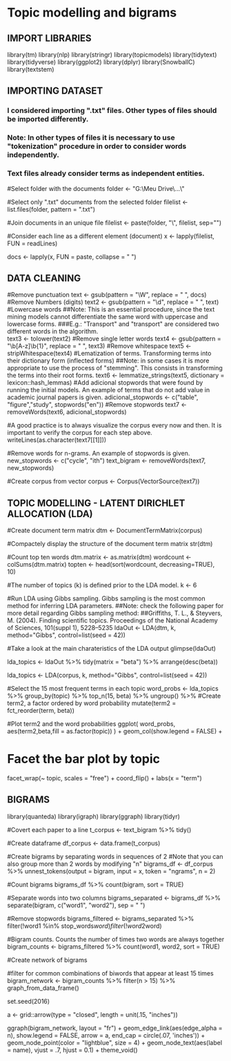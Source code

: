 # Topic modelling and bigrams
## IMPORT LIBRARIES

library(tm)
library(nlp)
library(stringr)
library(topicmodels)
library(tidytext)
library(tidyverse)
library(ggplot2)
library(dplyr)
library(SnowballC)
library(textstem)

## IMPORTING DATASET

### I considered importing ".txt" files. Other types of files should be imported differently.
### Note: In other types of files it is necessary to use "tokenization" procedure in order to consider words independently. 
### Text files already consider terms as independent entities.  

#Select folder with the documents
folder <- "G:\\Meu Drive\\...\\"

#Select only ".txt" documents from the selected folder
filelist <- list.files(folder, pattern = ".txt") 

#Join documents in an unique file
filelist <- paste(folder, "\\", filelist, sep="")   

#Consider each line as a different element (document)
x <- lapply(filelist, FUN = readLines)  

docs <- lapply(x, FUN = paste, collapse = " ")

## DATA CLEANING

#Remove punctuation
text <- gsub(pattern = "\\W", replace = " ", docs)
#Remove Numbers (digits)
text2 <- gsub(pattern = "\\d", replace = " ", text)
#Lowercase words
##Note: This is an essential procedure, since the text mining models cannot differentiate the same word with uppercase and lowercase forms. 
###E.g.: "Transport" and "transport" are considered two different words in the algorithm.  
text3 <- tolower(text2)
#Remove single letter words 
text4 <- gsub(pattern = "\\b[A-z]\\b{1}", replace = " ", text3) 
#Remove whitespace
text5 <- stripWhitespace(text4)
#Lematization of terms. Transforming terms into their dictionary form (inflected forms)
##Note: in some cases it is more appropriate to use the process of "stemming". This consists in transforming the terms into their root forms. 
text6 <- lemmatize_strings(text5, dictionary = lexicon::hash_lemmas)
#Add adicional stopwords that were found by running the initial models. An example of terms that do not add value in academic journal papers is given.
adicional_stopwords <- c("table", "figure","study", stopwords("en"))
#Remove stopwords
text7 <- removeWords(text6, adicional_stopwords)

#A good practice is to always visualize the corpus every now and then. It is important to verify the corpus for each step above.
writeLines(as.character(text7[[1]]))

#Remove words for n-grams. An example of stopwords is given. 
new_stopwords <- c("cycle", "ith")
text_bigram <- removeWords(text7, new_stopwords)

#Create corpus from vector
corpus <- Corpus(VectorSource(text7))

## TOPIC MODELLING - LATENT DIRICHLET ALLOCATION (LDA)

#Create document term matrix
dtm <- DocumentTermMatrix(corpus) 

#Compactely display the structure of the document term matrix
str(dtm)

#Count top ten words
dtm.matrix <- as.matrix(dtm)
wordcount <- colSums(dtm.matrix)
topten <- head(sort(wordcount, decreasing=TRUE), 10)

#The number of topics (k) is defined prior to the LDA model.
k <- 6

#Run LDA using Gibbs sampling. Gibbs sampling is the most common method for inferring LDA parameters.
##Note: check the following paper for more detail regarding Gibbs sampling method:
##Griffiths, T. L., & Steyvers, M. (2004). Finding scientific topics. Proceedings of the National Academy of Sciences, 101(suppl 1), 5228–5235
ldaOut <- LDA(dtm,
             k, 
             method="Gibbs", 
             control=list(seed = 42)) 
          
#Take a look at the main charateristics of the LDA output
glimpse(ldaOut)

lda_topics <- ldaOut %>%
  tidy(matrix = "beta") %>%
          arrange(desc(beta))

lda_topics <- LDA(corpus,
              k, 
              method="Gibbs", 
              control=list(seed = 42))

#Select the 15 most frequent terms in each topic
word_probs <- lda_topics %>%
  group_by(topic) %>%
  top_n(15, beta) %>%
  ungroup() %>%
  #Create term2, a factor ordered by word probability
  mutate(term2 = fct_reorder(term, beta))
  
#Plot term2 and the word probabilities
ggplot(
  word_probs,
  aes(term2,beta,fill = as.factor(topic))
) + geom_col(show.legend = FALSE) +
  # Facet the bar plot by topic
  facet_wrap(~ topic, scales = "free") +
  coord_flip() +
  labs(x = "term")

## BIGRAMS

library(quanteda)
library(igraph)
library(ggraph)
library(tidyr)

#Covert each paper to a line
t_corpus <- text_bigram %>% tidy()

#Create dataframe
df_corpus <- data.frame(t_corpus) 

#Create bigrams by separating words in sequences of 2 
#Note that you can also group more than 2 words by modifying "n"
bigrams_df <- df_corpus %>%
  unnest_tokens(output = bigram,
                input = x,
                token = "ngrams",
                n = 2)

#Count bigrams
bigrams_df %>%
  count(bigram, sort = TRUE)

#Separate words into two columns
bigrams_separated <- bigrams_df %>%
  separate(bigram, c("word1", "word2"), sep = " ")

#Remove stopwords
bigrams_filtered <- bigrams_separated %>%
  filter(!word1 %in% stop_words$word) %>%
  filter(!word2 %in% stop_words$word)

#Bigram counts. Counts the number of times two words are always together
bigram_counts <- bigrams_filtered %>%
  count(word1, word2, sort = TRUE)

#Create network of bigrams

#filter for common combinations of biwords that appear at least 15 times
bigram_network <- bigram_counts %>%
  filter(n > 15) %>%
  graph_from_data_frame()

set.seed(2016)

a <- grid::arrow(type = "closed", length = unit(.15, "inches"))

ggraph(bigram_network, layout = "fr") +
  geom_edge_link(aes(edge_alpha = n), show.legend = FALSE,
                 arrow = a, end_cap = circle(.07, 'inches')) +
  geom_node_point(color = "lightblue", size = 4) +
  geom_node_text(aes(label = name), vjust = .7, hjust = 0.1) +
  theme_void()

